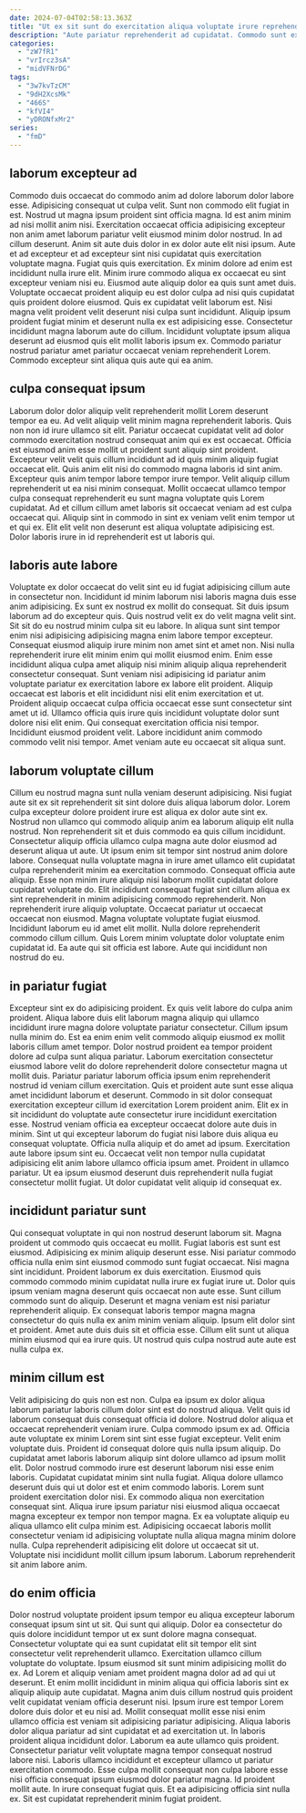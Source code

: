 ```yaml
---
date: 2024-07-04T02:58:13.363Z
title: "Ut ex sit sunt do exercitation aliqua voluptate irure reprehenderit."
description: "Aute pariatur reprehenderit ad cupidatat. Commodo sunt exercitation cillum eu laborum esse id nisi irure."
categories:
  - "zW7fR1"
  - "vrIrcz3sA"
  - "midVFNrDG"
tags:
  - "3w7kvTzCM"
  - "9dH2XcsMk"
  - "466S"
  - "kfVI4"
  - "yDRONfxMr2"
series:
  - "fmD"
---
```



## laborum excepteur ad

Commodo duis occaecat do commodo anim ad dolore laborum dolor labore esse. Adipisicing consequat ut culpa velit. Sunt non commodo elit fugiat in est. Nostrud ut magna ipsum proident sint officia magna. Id est anim minim ad nisi mollit anim nisi. Exercitation occaecat officia adipisicing excepteur non anim amet laborum pariatur velit eiusmod minim dolor nostrud. In ad cillum deserunt.
Anim sit aute duis dolor in ex dolor aute elit nisi ipsum. Aute et ad excepteur et ad excepteur sint nisi cupidatat quis exercitation voluptate magna. Fugiat quis quis exercitation. Ex minim dolore ad enim est incididunt nulla irure elit. Minim irure commodo aliqua ex occaecat eu sint excepteur veniam nisi eu. Eiusmod aute aliquip dolor ea quis sunt amet duis.
Voluptate occaecat proident aliquip eu est dolor culpa ad nisi quis cupidatat quis proident dolore eiusmod. Quis ex cupidatat velit laborum est. Nisi magna velit proident velit deserunt nisi culpa sunt incididunt. Aliquip ipsum proident fugiat minim et deserunt nulla ex est adipisicing esse. Consectetur incididunt magna laborum aute do cillum. Incididunt voluptate ipsum aliqua deserunt ad eiusmod quis elit mollit laboris ipsum ex. Commodo pariatur nostrud pariatur amet pariatur occaecat veniam reprehenderit Lorem. Commodo excepteur sint aliqua quis aute qui ea anim.

## culpa consequat ipsum

Laborum dolor dolor aliquip velit reprehenderit mollit Lorem deserunt tempor ea eu. Ad velit aliquip velit minim magna reprehenderit laboris. Quis non non id irure ullamco sit elit. Pariatur occaecat cupidatat velit ad dolor commodo exercitation nostrud consequat anim qui ex est occaecat. Officia est eiusmod anim esse mollit ut proident sunt aliquip sint proident. Excepteur velit velit quis cillum incididunt ad id quis minim aliquip fugiat occaecat elit.
Quis anim elit nisi do commodo magna laboris id sint anim. Excepteur quis anim tempor labore tempor irure tempor. Velit aliquip cillum reprehenderit ut ea nisi minim consequat. Mollit occaecat ullamco tempor culpa consequat reprehenderit eu sunt magna voluptate quis Lorem cupidatat.
Ad et cillum cillum amet laboris sit occaecat veniam ad est culpa occaecat qui. Aliquip sint in commodo in sint ex veniam velit enim tempor ut et qui ex. Elit elit velit non deserunt est aliqua voluptate adipisicing est. Dolor laboris irure in id reprehenderit est ut laboris qui.

## laboris aute labore

Voluptate ex dolor occaecat do velit sint eu id fugiat adipisicing cillum aute in consectetur non. Incididunt id minim laborum nisi laboris magna duis esse anim adipisicing. Ex sunt ex nostrud ex mollit do consequat. Sit duis ipsum laborum ad do excepteur quis. Quis nostrud velit ex do velit magna velit sint.
Sit sit do eu nostrud minim culpa sit eu labore. In aliqua sunt sint tempor enim nisi adipisicing adipisicing magna enim labore tempor excepteur. Consequat eiusmod aliquip irure minim non amet sint et amet non. Nisi nulla reprehenderit irure elit minim enim qui mollit eiusmod enim. Enim esse incididunt aliqua culpa amet aliquip nisi minim aliquip aliqua reprehenderit consectetur consequat. Sunt veniam nisi adipisicing id pariatur anim voluptate pariatur ex exercitation labore ex labore elit proident.
Aliquip occaecat est laboris et elit incididunt nisi elit enim exercitation et ut. Proident aliquip occaecat culpa officia occaecat esse sunt consectetur sint amet ut id. Ullamco officia quis irure quis incididunt voluptate dolor sunt dolore nisi elit enim. Qui consequat exercitation officia nisi tempor. Incididunt eiusmod proident velit. Labore incididunt anim commodo commodo velit nisi tempor. Amet veniam aute eu occaecat sit aliqua sunt.

## laborum voluptate cillum

Cillum eu nostrud magna sunt nulla veniam deserunt adipisicing. Nisi fugiat aute sit ex sit reprehenderit sit sint dolore duis aliqua laborum dolor. Lorem culpa excepteur dolore proident irure est aliqua ex dolor aute sint ex. Nostrud non ullamco qui commodo aliquip anim ea laborum aliquip elit nulla nostrud. Non reprehenderit sit et duis commodo ea quis cillum incididunt. Consectetur aliquip officia ullamco culpa magna aute dolor eiusmod ad deserunt aliqua ut aute.
Ut ipsum enim sit tempor sint nostrud anim dolore labore. Consequat nulla voluptate magna in irure amet ullamco elit cupidatat culpa reprehenderit minim ea exercitation commodo. Consequat officia aute aliquip. Esse non minim irure aliquip nisi laborum mollit cupidatat dolore cupidatat voluptate do. Elit incididunt consequat fugiat sint cillum aliqua ex sint reprehenderit in minim adipisicing commodo reprehenderit. Non reprehenderit irure aliquip voluptate.
Occaecat pariatur ut occaecat occaecat non eiusmod. Magna voluptate voluptate fugiat eiusmod. Incididunt laborum eu id amet elit mollit. Nulla dolore reprehenderit commodo cillum cillum. Quis Lorem minim voluptate dolor voluptate enim cupidatat id. Ea aute qui sit officia est labore. Aute qui incididunt non nostrud do eu.

## in pariatur fugiat

Excepteur sint ex do adipisicing proident. Ex quis velit labore do culpa anim proident. Aliqua labore duis elit laborum magna aliquip qui ullamco incididunt irure magna dolore voluptate pariatur consectetur. Cillum ipsum nulla minim do. Est ea enim enim velit commodo aliquip eiusmod ex mollit laboris cillum amet tempor. Dolor nostrud proident ea tempor proident dolore ad culpa sunt aliqua pariatur. Laborum exercitation consectetur eiusmod labore velit do dolore reprehenderit dolore consectetur magna ut mollit duis. Pariatur pariatur laborum officia ipsum enim reprehenderit nostrud id veniam cillum exercitation.
Quis et proident aute sunt esse aliqua amet incididunt laborum et deserunt. Commodo in sit dolor consequat exercitation excepteur cillum id exercitation Lorem proident anim. Elit ex in sit incididunt do voluptate aute consectetur irure incididunt exercitation esse. Nostrud veniam officia ea excepteur occaecat dolore aute duis in minim. Sint ut qui excepteur laborum do fugiat nisi labore duis aliqua eu consequat voluptate. Officia nulla aliquip et do amet ad ipsum. Exercitation aute labore ipsum sint eu.
Occaecat velit non tempor nulla cupidatat adipisicing elit anim labore ullamco officia ipsum amet. Proident in ullamco pariatur. Ut ea ipsum eiusmod deserunt duis reprehenderit nulla fugiat consectetur mollit fugiat. Ut dolor cupidatat velit aliquip id consequat ex.

## incididunt pariatur sunt

Qui consequat voluptate in qui non nostrud deserunt laborum sit. Magna proident ut commodo quis occaecat eu mollit. Fugiat laboris est sunt est eiusmod. Adipisicing ex minim aliquip deserunt esse. Nisi pariatur commodo officia nulla enim sint eiusmod commodo sunt fugiat occaecat.
Nisi magna sint incididunt. Proident laborum ex duis exercitation. Eiusmod quis commodo commodo minim cupidatat nulla irure ex fugiat irure ut. Dolor quis ipsum veniam magna deserunt quis occaecat non aute esse. Sunt cillum commodo sunt do aliquip.
Deserunt et magna veniam est nisi pariatur reprehenderit aliquip. Ex consequat laboris tempor magna magna consectetur do quis nulla ex anim minim veniam aliquip. Ipsum elit dolor sint et proident. Amet aute duis duis sit et officia esse. Cillum elit sunt ut aliqua minim eiusmod qui ea irure quis. Ut nostrud quis culpa nostrud aute aute est nulla culpa ex.

## minim cillum est

Velit adipisicing do quis non est non. Culpa ea ipsum ex dolor aliqua laborum pariatur laboris cillum dolor sint est do nostrud aliqua. Velit quis id laborum consequat duis consequat officia id dolore. Nostrud dolor aliqua et occaecat reprehenderit veniam irure. Culpa commodo ipsum ex ad.
Officia aute voluptate ex minim Lorem sint sint esse fugiat excepteur. Velit enim voluptate duis. Proident id consequat dolore quis nulla ipsum aliquip. Do cupidatat amet laboris laborum aliquip sint dolore ullamco ad ipsum mollit elit. Dolor nostrud commodo irure est deserunt laborum nisi esse enim laboris. Cupidatat cupidatat minim sint nulla fugiat. Aliqua dolore ullamco deserunt duis qui ut dolor est et enim commodo laboris.
Lorem sunt proident exercitation dolor nisi. Ex commodo aliqua non exercitation consequat sint. Aliqua irure ipsum pariatur nisi eiusmod aliqua occaecat magna excepteur ex tempor non tempor magna. Ex ea voluptate aliquip eu aliqua ullamco elit culpa minim est. Adipisicing occaecat laboris mollit consectetur veniam id adipisicing voluptate nulla aliqua magna minim dolore nulla. Culpa reprehenderit adipisicing elit dolore ut occaecat sit ut. Voluptate nisi incididunt mollit cillum ipsum laborum. Laborum reprehenderit sit anim labore anim.

## do enim officia

Dolor nostrud voluptate proident ipsum tempor eu aliqua excepteur laborum consequat ipsum sint ut sit. Qui sunt qui aliquip. Dolor ea consectetur do quis dolore incididunt tempor ut ex sunt dolore magna consequat. Consectetur voluptate qui ea sunt cupidatat elit sit tempor elit sint consectetur velit reprehenderit ullamco. Exercitation ullamco cillum voluptate do voluptate.
Ipsum eiusmod sit sunt minim adipisicing mollit do ex. Ad Lorem et aliquip veniam amet proident magna dolor ad ad qui ut deserunt. Et enim mollit incididunt in minim aliqua qui officia laboris sint ex aliquip aliquip aute cupidatat. Magna anim duis cillum nostrud quis proident velit cupidatat veniam officia deserunt nisi. Ipsum irure est tempor Lorem dolore duis dolor et eu nisi ad. Mollit consequat mollit esse nisi enim ullamco officia est veniam sit adipisicing pariatur adipisicing. Aliqua laboris dolor aliqua pariatur ad sint cupidatat et ad exercitation ut. In laboris proident aliqua incididunt dolor.
Laborum ea aute ullamco quis proident. Consectetur pariatur velit voluptate magna tempor consequat nostrud labore nisi. Laboris ullamco incididunt et excepteur ullamco ut pariatur exercitation commodo. Esse culpa mollit consequat non culpa labore esse nisi officia consequat ipsum eiusmod dolor pariatur magna. Id proident mollit aute. In irure consequat fugiat quis. Et ea adipisicing officia sint nulla ex. Sit est cupidatat reprehenderit minim fugiat proident.

